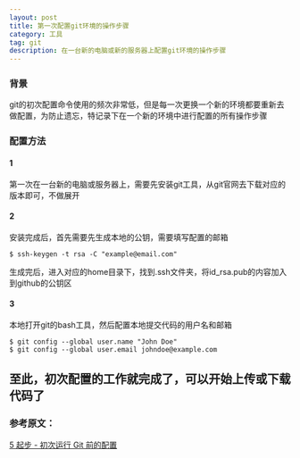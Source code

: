 ```yaml
---
layout: post
title: 第一次配置git环境的操作步骤
category: 工具
tag: git
description: 在一台新的电脑或新的服务器上配置git环境的操作步骤
---
```


### 背景
git的初次配置命令使用的频次非常低，但是每一次更换一个新的环境都要重新去做配置，为防止遗忘，特记录下在一个新的环境中进行配置的所有操作步骤

### 配置方法
#### 1

第一次在一台新的电脑或服务器上，需要先安装git工具，从git官网去下载对应的版本即可，不做展开

#### 2
安装完成后，首先需要先生成本地的公钥，需要填写配置的邮箱
```
$ ssh-keygen -t rsa -C "example@email.com"
```
生成完后，进入对应的home目录下，找到.ssh文件夹，将id_rsa.pub的内容加入到github的公钥区

#### 3
本地打开git的bash工具，然后配置本地提交代码的用户名和邮箱
```
$ git config --global user.name "John Doe"
$ git config --global user.email johndoe@example.com
```
至此，初次配置的工作就完成了，可以开始上传或下载代码了
--------------------- 

### 参考原文：
[5 起步 - 初次运行 Git 前的配置](https://git-scm.com/book/zh/v1/%E8%B5%B7%E6%AD%A5-%E5%88%9D%E6%AC%A1%E8%BF%90%E8%A1%8C-Git-%E5%89%8D%E7%9A%84%E9%85%8D%E7%BD%AE)
